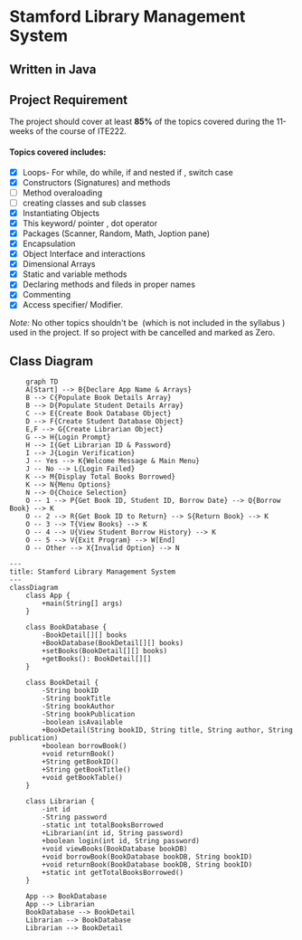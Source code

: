 # Stamford Library Management System

## Written in Java

## Project Requirement

The project should cover at least **85%** of the topics covered during the 11-weeks of the course of ITE222.

#### Topics covered includes:

- [x] Loops- For while, do while, if and nested if , switch case
- [x] Constructors (Signatures) and methods
- [ ] Method overaloading
- [ ] creating classes and sub classes
- [x] Instantiating Objects
- [x] This keyword/ pointer , dot operator
- [x] Packages (Scanner, Random, Math, Joption pane)
- [x] Encapsulation
- [x] Object Interface and interactions
- [x] Dimensional Arrays
- [x] Static and variable methods
- [x] Declaring methods and fileds in proper names
- [x] Commenting
- [x] Access specifier/ Modifier.

_Note:_ No other topics shouldn't be  (which is not included in the syllabus ) used in the project. If so project with be cancelled and marked as Zero.

## Class Diagram

```mermaid
    graph TD
    A[Start] --> B{Declare App Name & Arrays}
    B --> C{Populate Book Details Array}
    B --> D{Populate Student Details Array}
    C --> E{Create Book Database Object}
    D --> F{Create Student Database Object}
    E,F --> G{Create Librarian Object}
    G --> H{Login Prompt}
    H --> I{Get Librarian ID & Password}
    I --> J{Login Verification}
    J -- Yes --> K{Welcome Message & Main Menu}
    J -- No --> L{Login Failed}
    K --> M{Display Total Books Borrowed}
    K --> N{Menu Options}
    N --> O{Choice Selection}
    O -- 1 --> P{Get Book ID, Student ID, Borrow Date} --> Q{Borrow Book} --> K
    O -- 2 --> R{Get Book ID to Return} --> S{Return Book} --> K
    O -- 3 --> T{View Books} --> K
    O -- 4 --> U{View Student Borrow History} --> K
    O -- 5 --> V{Exit Program} --> W[End]
    O -- Other --> X{Invalid Option} --> N

```

```mermaid
---
title: Stamford Library Management System
---
classDiagram
    class App {
        +main(String[] args)
    }

    class BookDatabase {
        -BookDetail[][] books
        +BookDatabase(BookDetail[][] books)
        +setBooks(BookDetail[][] books)
        +getBooks(): BookDetail[][]
    }

    class BookDetail {
        -String bookID
        -String bookTitle
        -String bookAuthor
        -String bookPublication
        -boolean isAvailable
        +BookDetail(String bookID, String title, String author, String publication)
        +boolean borrowBook()
        +void returnBook()
        +String getBookID()
        +String getBookTitle()
        +void getBookTable()
    }

    class Librarian {
        -int id
        -String password
        -static int totalBooksBorrowed
        +Librarian(int id, String password)
        +boolean login(int id, String password)
        +void viewBooks(BookDatabase bookDB)
        +void borrowBook(BookDatabase bookDB, String bookID)
        +void returnBook(BookDatabase bookDB, String bookID)
        +static int getTotalBooksBorrowed()
    }

    App --> BookDatabase
    App --> Librarian
    BookDatabase --> BookDetail
    Librarian --> BookDatabase
    Librarian --> BookDetail
```

